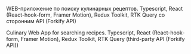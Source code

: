 WEB-приложение по поиску кулинарных рецептов.
Typescript, React (React-hook-form, Framer Motion), Redux Toolkit, RTK Query со сторонним API (Forkify API)

Culinary Web App for searching recipes.
Typescript, React (React-hook-form, Framer Motion), Redux Toolkit, RTK Query (third-party API (Forkify API))
